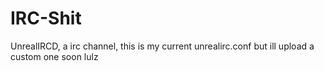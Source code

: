 # IRC-Shit
UnrealIRCD, a irc channel, this is my current unrealirc.conf but ill upload a custom one soon lulz 
